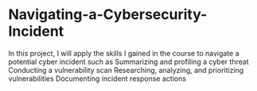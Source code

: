 # Navigating-a-Cybersecurity-Incident
In this project, I will apply the skills I gained in the course to navigate a potential cyber incident such as Summarizing and profiling a cyber threat Conducting a vulnerability scan Researching, analyzing, and prioritizing vulnerabilities Documenting incident response actions 
